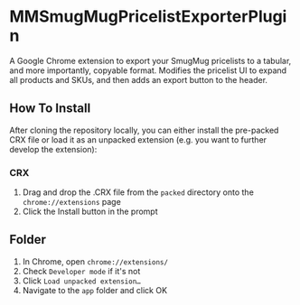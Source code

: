 # MMSmugMugPricelistExporterPlugin

A Google Chrome extension to export your SmugMug pricelists to a tabular, and more importantly, copyable format. Modifies the pricelist UI to expand all products and SKUs, and then adds an export button to the header.

## How To Install
After cloning the repository locally, you can either install the pre-packed CRX file or load it as an unpacked extension (e.g. you want to further develop the extension):


### CRX
1. Drag and drop the .CRX file from the `packed` directory onto the `chrome://extensions` page
2. Click the Install button in the prompt

## Folder
1. In Chrome, open `chrome://extensions/`
2. Check `Developer mode` if it's not
3. Click `Load unpacked extension…`
4. Navigate to the `app` folder and click OK

